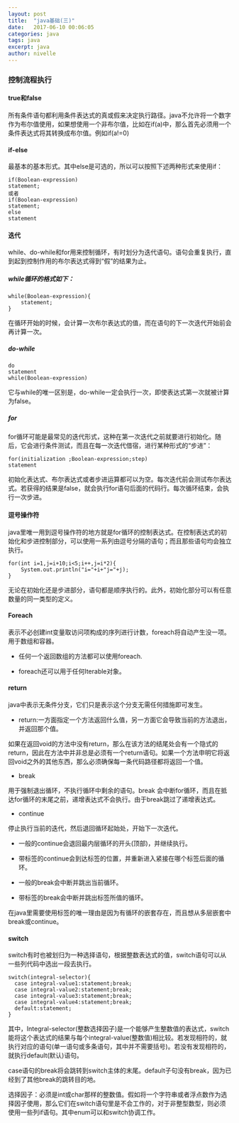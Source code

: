 ```yaml
---
layout: post
title:  "java基础(三)"
date:   2017-06-10 00:06:05
categories: java
tags: java
excerpt: java
author: nivelle
---
```


### 控制流程执行

#### true和false

所有条件语句都利用条件表达式的真或假来决定执行路径。java不允许将一个数字作为布尔值使用，如果想使用一个非布尔值，比如在if(a)中，那么首先必须用一个条件表达式将其转换成布尔值。例如if(a!=0)

#### if-else

最基本的基本形式。其中else是可选的，所以可以按照下述两种形式来使用if：

```
if(Boolean-expression)
statement;
或者
if(Boolean-expression)
statement;
else
statement
```
#### 迭代

while、do-while和for用来控制循环，有时划分为迭代语句。语句会重复执行，直到起到控制作用的布尔表达式得到“假”的结果为止。

#####  while循环的格式如下：
```
while(Boolean-expression){
    statement;
}

```
在循环开始的时候，会计算一次布尔表达式的值，而在语句的下一次迭代开始前会再计算一次。

##### do-while
```
do
statement
while(Boolean-expression)

```
它与while的唯一区别是，do-while一定会执行一次，即使表达式第一次就被计算为false。

##### for

for循环可能是最常见的迭代形式，这种在第一次迭代之前就要进行初始化。随后，它会进行条件测试，而且在每一次迭代借宿，进行某种形式的“步进”：

```
for(initialization ;Boolean-expression;step)
statement

```
初始化表达式、布尔表达式或者步进运算都可以为空。每次迭代前会测试布尔表达式。若获得的结果是false，就会执行for语句后面的代码行。每次循环结束，会执行一次步进。

#### 逗号操作符

java里唯一用到逗号操作符的地方就是for循环的控制表达式。在控制表达式的初始化和步进控制部分，可以使用一系列由逗号分隔的语句；而且那些语句均会独立执行。

```
for(int i=1,j=i+10;i<5;i++,j=i*2){
    System.out.println("i="+i+"j="+j);
}

```
无论在初始化还是步进部分，语句都是顺序执行的。此外，初始化部分可以有任意数量的同一类型的定义。

#### Foreach

表示不必创建int变量取访问项构成的序列进行计数，foreach将自动产生没一项。用于数组和容器。

- 任何一个返回数组的方法都可以使用foreach.

- foreach还可以用于任何Iterable对象。

#### return 

java中表示无条件分支，它们只是表示这个分支无需任何措施即可发生。

- return:一方面指定一个方法返回什么值，另一方面它会导致当前的方法退出，并返回那个值。

如果在返回void的方法中没有return，那么在该方法的结尾处会有一个隐式的return，因此在方法中并非总是必须有一个return语句。如果一个方法申明它将返回void之外的其他东西，那么必须确保每一条代码路径都将返回一个值。

- break

用于强制退出循环，不执行循环中剩余的语句。break 会中断for循环，而且在抵达for循环的末尾之前，递增表达式不会执行。由于break跳过了递增表达式。

- continue

停止执行当前的迭代，然后退回循环起始处，开始下一次迭代。

- 一般的continue会退回最内层循环的开头(顶部)，并继续执行。

- 带标签的continue会到达标签的位置，并重新进入紧接在哪个标签后面的循环。

- 一般的break会中断并跳出当前循环。

- 带标签的break会中断并跳出标签所值的循环。

在java里需要使用标签的唯一理由是因为有循环的嵌套存在，而且想从多层嵌套中break或continue。

#### switch

switch有时也被划归为一种选择语句，根据整数表达式的值，switch语句可以从一些列代码中选出一段去执行。

```
switch(integral-selector){
  case integral-value1:statement;break;
  case integral-value2:statement;break;
  case integral-value3:statement;break;
  case integral-value4:statement;break;
  default:statement;
}

```
其中，Integral-selector(整数选择因子)是一个能够产生整数值的表达式，switch能将这个表达式的结果与每个integral-value(整数值)相比较。若发现相符的，就执行对应的语句(单一语句或多条语句，其中并不需要括号)。若没有发现相符的，就执行default(默认)语句。

case语句的break将会跳转到switch主体的末尾。default子句没有break，因为已经到了其他break的跳转目的地。

选择因子：必须是int或char那样的整数值。假如将一个字符串或者浮点数作为选择因子使用，那么它们在switch语句里是不会工作的，对于非整型数型，则必须使用一些列if语句。其中enum可以和switch协调工作。
